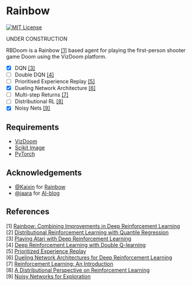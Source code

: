 Rainbow
=======
[![MIT License](https://img.shields.io/badge/license-MIT-blue.svg)](LICENSE.md)

UNDER CONSTRUCTION

RBDoom is a Rainbow [[1]](#references) based agent for playing the first-person shooter game Doom using the VizDoom platform.

- [x] DQN [[3]](#references)
- [ ] Double DQN [[4]](#references)
- [ ] Prioritised Experience Replay [[5]](#references)
- [x] Dueling Network Architecture [[6]](#references)
- [ ] Multi-step Returns [[7]](#references)
- [ ] Distributional RL [[8]](#references)
- [x] Noisy Nets [[9]](#references)

Requirements
------------

- [VizDoom](http://vizdoom.cs.put.edu.pl/)
- [Scikit Image](http://scikit-image.org/docs/dev/api/skimage.html)
- [PyTorch](http://pytorch.org/)

Acknowledgements
----------------

- [@Kaixin](https://github.com/Kaixhin) for [Rainbow](https://github.com/Kaixhin/Rainbow)
- [@jaara](https://github.com/jaara) for [AI-blog](https://github.com/jaara/AI-blog)

References
----------

[1] [Rainbow: Combining Improvements in Deep Reinforcement Learning](https://arxiv.org/abs/1710.02298)  
[2] [Distributional Reinforcement Learning with Quantile Regression](https://arxiv.org/abs/1710.10044)  
[3] [Playing Atari with Deep Reinforcement Learning](http://arxiv.org/abs/1312.5602)  
[4] [Deep Reinforcement Learning with Double Q-learning](http://arxiv.org/abs/1509.06461)  
[5] [Prioritized Experience Replay](http://arxiv.org/abs/1511.05952)  
[6] [Dueling Network Architectures for Deep Reinforcement Learning](http://arxiv.org/abs/1511.06581)  
[7] [Reinforcement Learning: An Introduction](http://www.incompleteideas.net/sutton/book/ebook/the-book.html)  
[8] [A Distributional Perspective on Reinforcement Learning](https://arxiv.org/abs/1707.06887)  
[9] [Noisy Networks for Exploration](https://arxiv.org/abs/1706.10295)  